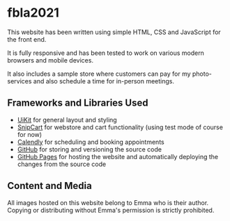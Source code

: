 # fbla2021

This website has been written using simple HTML, CSS and JavaScript for the front end.

It is fully responsive and has been tested to work on various modern browsers and mobile devices.

It also includes a sample store where customers can pay for my photo-services and also schedule a time for in-person meetings.

## Frameworks and Libraries Used

* [UiKit](https://getuikit.com/docs/introduction) for general layout and styling
* [SnipCart](https://snipcart.com/) for webstore and cart functionality (using test mode of course for now)
* [Calendly](https://calendly.com/) for scheduling and booking appointments
* [GitHub](https://github.com) for storing and versioning the source code
* [GitHub Pages](https://pages.github.com/) for hosting the website and automatically deploying the changes from the source code

## Content and Media

All images hosted on this website belong to Emma who is their author. Copying or distributing without Emma's permission is strictly prohibited. 
